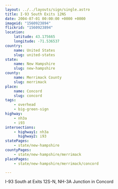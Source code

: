 ```yaml
---
layout: ../../layouts/sign/single.astro
title: I-93 South Exits 12NS
date: 2004-07-01 00:00:00 +0000 +0000
imageid: "1560923894"
flickrid: "1560923894"
location:
    latitude: 43.175665
    longitude: -71.536537
country:
    name: United States
    slug: united-states
state:
    name: New Hampshire
    slug: new-hampshire
county:
    name: Merrimack County
    slug: merrimack
place:
    name: Concord
    slug: concord
tags:
    - overhead
    - big-green-sign
highway:
    - nh3a
    - i93
intersections:
    - highway1: nh3a
      highway2: i93
statePages:
    - state/new-hampshire
countyPages:
    - state/new-hampshire/merrimack
placePages:
    - state/new-hampshire/merrimack/concord

---
```

I-93 South at Exits 12S-N, NH-3A Junction in Concord